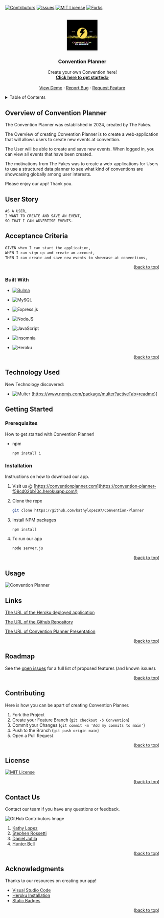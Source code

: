 <!-- When clicked on the top button redirects to top of the readme template-->
<a name="readme-top"></a>
<!-- PROJECT SHIELDS -->
<!-- This showcases the data on who contributed in creating Convetion Planner-->

[![Contributors][contributors-shield]][contributors-url]
[![Issues][issues-shield]][issues-url]
[![MIT License][license-shield]][license-url]
[![Forks][forks-shield]][forks-url]

<!-- PROJECT LOGO -->
<br />
<div align="center">
<a href="https://github.com/kathylopez97/Convention-Planner">
<img src="./public/images/logo.png" alt="Project Logo" width="100" height="100">
</a>
<!-- Project Title and Header -->
<h3 align="r">Convention Planner</h3>

<p align="center">
    Create your own Convention here!
<br />
    <!-- Need to change heroku from develop to main-->
    <!-- Will need to review this again-->
<a href="https://convention-planner-f58cd02bb10c.herokuapp.com/"><strong>Click here to get started»</strong></a>
<br />
<br />
<a href="https://convention-planner-f58cd02bb10c.herokuapp.com/">View Demo</a>
    ·
<a href="https://github.com/kathylopez97/Convention-Planner/issues">Report Bug</a>
    ·
<a href="https://github.com/kathylopez97/Convention-Planner/issues">Request Feature</a>
  </p>
</div>

<!-- Click on Table of Content button to view lists->
<!-- TABLE OF CONTENTS -->
<details>
<summary>Table of Contents</summary>
<ol>
<li>
<a href="#overview-of-convention-planner"> Overview of  Convention Planner</a>
<ul>
<li><a href="#built-with">Built With</a></li>
</ul>
</li>
<li>
<a href="#getting-started">Getting Started</a>
<ul>
<li><a href="#prerequisites">Prerequisites</a></li>
<li><a href="#installation">Installation</a></li>
</ul>
</li>
<li><a href="#technology-used ">Technology Used</a></li>
<li><a href="#usage">Usage</a></li>
<li><a href="#links">Links</a></li>
<li><a href="#roadmap">Roadmap</a></li>
<li><a href="#contributing">Contributing</a></li>
<li><a href="#license">License</a></li>
<li><a href="#contact-us ">Contact Us </a></li>
<li><a href="#acknowledgments">Acknowledgments</a></li>
</ol>
</details>

<!-- ABOUT THE PROJECT -->
<!-- Convention Planner Description Information-->

## Overview of  Convention Planner

The Convention Planner was established in 2024, created by  The Fakes.

The Overview of creating Convention Planner is to create a web-application
that will allows users to create new events at convention.

The User will be able to create and save new events. When logged in, you can view all events that have been created.
 
The motivations from The Fakes was to create a web-applications for Users to use a structured data planner to see what kind of conventions are showcasing globally among user interests. 

Please enjoy our app! Thank you.

<!-- I create a user story and description of Convention Planner-->

## User Story

```
AS A USER,
I WANT TO CREATE AND SAVE AN EVENT,
SO THAT I CAN ADVERTISE EVENTS.
```

## Acceptance Criteria

```
GIVEN when I can start the application,
WHEN I can sign up and create an account,
THEN I can create and save new events to showcase at conventions,
```

<p align="right">(<a href="#readme-top">back to top</a>)</p>

<!-- Badges used to create our projects-->

### Built With



- [![Bulma][Bulma.io]][bulma-url]

- ![MySQL](https://img.shields.io/badge/mysql-%2300f.svg?style=for-the-badge&logo=mysql&logoColor=white)

- ![Express.js](https://img.shields.io/badge/express.js-%23404d59.svg?style=for-the-badge&logo=express&logoColor=%2361DAFB)

- ![NodeJS](https://img.shields.io/badge/node.js-6DA55F?style=for-the-badge&logo=node.js&logoColor=white)

- ![JavaScript](https://img.shields.io/badge/javascript-%23323330.svg?style=for-the-badge&logo=javascript&logoColor=%23F7DF1E)

- ![Insomnia](https://img.shields.io/badge/Insomnia-black?style=for-the-badge&logo=insomnia&logoColor=5849BE)

- ![Heroku](https://ziadoua.github.io/m3-Markdown-Badges/badges/Heroku/heroku1.svg)




<p align="right">(<a href="#readme-top">back to top</a>)</p>


## Technology  Used
New Technology discovered:
- ![Multer](https://img.shields.io/badge/MULTER--npm--?style=flat-square&logo=npm)
(https://www.npmjs.com/package/multer?activeTab=readme)]

<!-- GETTING STARTED -->

## Getting Started

### Prerequisites

How to get started with Convention Planner!

- npm
  ```sh
  npm install i
  ```
  <!-- Install Instructions on how to download our app-->

### Installation

Instructions on how to download our app.

1. Visit us @ [https://conventionplanner.com](https://convention-planner-f58cd02bb10c.herokuapp.com/)
2. Clone the repo
   ```sh
   git clone https://github.com/kathylopez97/Convention-Planner
   ```
3. Install NPM packages

   ```sh
   npm install
   ```

4. To run our app
   ```sh
   node server.js
   ```

<p align="right">(<a href="#readme-top">back to top</a>)</p>




<!-- USAGE EXAMPLES -->

## Usage
<!-- WIll add  more screenshots id needed of Project once deployed to main-- >
<!-- Will add screenshot of final project once its polished-->

![Convention Planner](public/images/readmelink.png)


## Links 
<!-- Links to our Project for submisson -->
<!-- Need to add deployed application once changde to main -->
[The URL of the Heroku deployed application]()

[The URL of the Github Repository](https://github.com/kathylopez97/Convention-Planner)

[The URL of Convention Planner Presentation](https://docs.google.com/presentation/d/1iKjGeZlp_outK9b6gYZhKDQ28sMzsqkkhbHGM5_JDmc/edit#slide=id.p)


<p align="right">(<a href="#readme-top">back to top</a>)</p>



<!-- ROADMAP -->

## Roadmap

See the [open issues](https://github.com/kathylopez97/Convention-Planner/issues) for a full list of proposed features (and known issues).

<p align="right">(<a href="#readme-top">back to top</a>)</p>

<!-- CONTRIBUTING -->

## Contributing

Here is how you can be apart of creating Convention Planner.

1. Fork the Project
2. Create your Feature Branch (`git checkout -b Convention`)
3. Commit your Changes (`git commit -m 'Add my commits to main'`)
4. Push to the Branch (`git push origin main`)
5. Open a Pull Request

<p align="right">(<a href="#readme-top">back to top</a>)</p>


<!-- LICENSE -->

## License

[![MIT License][license-shield]][license-url]

<p align="right">(<a href="#readme-top">back to top</a>)</p>

<!-- Links to our Convention Planner -->

## Contact Us

Contact our team if you have any questions or feedback.
<!-- Found a feature to show our contact image-->
<!-- I hope you all like it! -->
![GitHub Contributors Image](https://contrib.rocks/image?repo=kathylopez97/Convention-Planner)

<!-- Project Group Contact Info-->

1. [Kathy Lopez](https://github.com/kathylopez97/Convention-Planner)
2. [Stephen Rossetti](https://github.com/stephenrossetti)
3. [Daniel Jutila](https://github.com/DanielJutila)
4. [Hunter Bell](https://github.com/HunterBell512)

<p align="right">(<a href="#readme-top">back to top</a>)</p>

<!-- ACKNOWLEDGMENTS - Resources on creating our app -->

## Acknowledgments

Thanks to our resources on creating our app!

- [Visual Studio Code](https://code.visualstudio.com/)
- [Heroku Installation](https://coding-boot-camp.github.io/full-stack/heroku/deploy-with-heroku-and-mysql)
- [Static Badges](https://shields.io/badges)

<p align="right">(<a href="#readme-top">back to top</a>)</p>

<!-- MARKDOWN LINKS & IMAGES -->
<!-- Contributor Markdown -->
[contributors-shield]:https://img.shields.io/badge/CONTRIBUTORS%20--4?style=for-the-badge&logo=gitlab&labelColor=WHITE
[contributors-url]: https://github.com/kathylopez97/Convention-Planner/graphs/contributors

<!-- Issues Markdown Badge -->

[issues-shield]: https://img.shields.io/badge/ISSUES--2--?style=for-the-badge&logo=github&logoColor=blue
[issues-url]: https://github.com/kathylopez97/Convention-Planner/issues

<!-- Forks Markdown -->
[forks-shield]:https://img.shields.io/badge/FORKS--4--?style=for-the-badge&logo=npm&logoColor=BLUE&labelColor=WHITE&cacheSeconds=%20%23181717&link=r
[forks-url]:https://github.com/kathylopez97/Convention-Planner/forks

<!-- License Markdown badge-->

[license-shield]: https://img.shields.io/badge/MIT%20LICENSE--4?style=for-the-badge&logo=github&labelColor=WHITE&cacheSeconds=%20%23181717&link=r
[license-url]:https://github.com/kathylopez97/Convention-Planner

<!--Framework Makrdown Badge -->

[Bulma.io]: https://img.shields.io/badge/bulma-00D0B1?style=for-the-badge&logo=bulma&logoColor=white
[bulma-url]: https://bulma.io/
